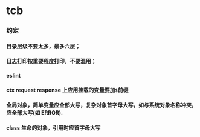 # tcb
### 约定
#### 目录层级不要太多，最多六层；
#### 日志打印按重要程度打印，不要混用；
#### eslint 
#### ctx request response 上应用挂载的变量要加`$`前缀
#### 全局对象，简单变量应全部大写，复杂对象首字母大写，如与系统对象名称冲突，应全部大写(如 ERROR).
#### class 生命的对象，引用时应首字母大写